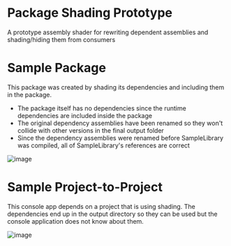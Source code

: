 # Package Shading Prototype
A prototype assembly shader for rewriting dependent assemblies and shading/hiding them from consumers


# Sample Package
This package was created by shading its dependencies and including them in the package.
- The package itself has no dependencies since the runtime dependencies are included inside the package
- The original dependency assemblies have been renamed so they won't collide with other versions in the final output folder
- Since the dependency assemblies were renamed before SampleLibrary was compiled, all of SampleLibrary's references are correct


![image](https://user-images.githubusercontent.com/17556515/136617847-ff2dd5a7-2fcd-4498-81db-c9000e6b8171.png)

# Sample Project-to-Project
This console app depends on a project that is using shading.  The dependencies end up in the output directory so they can be used but the console application does not know about them.

![image](https://user-images.githubusercontent.com/17556515/136617957-a1cb8860-f89e-4043-a1f4-ff3705a5039a.png)
